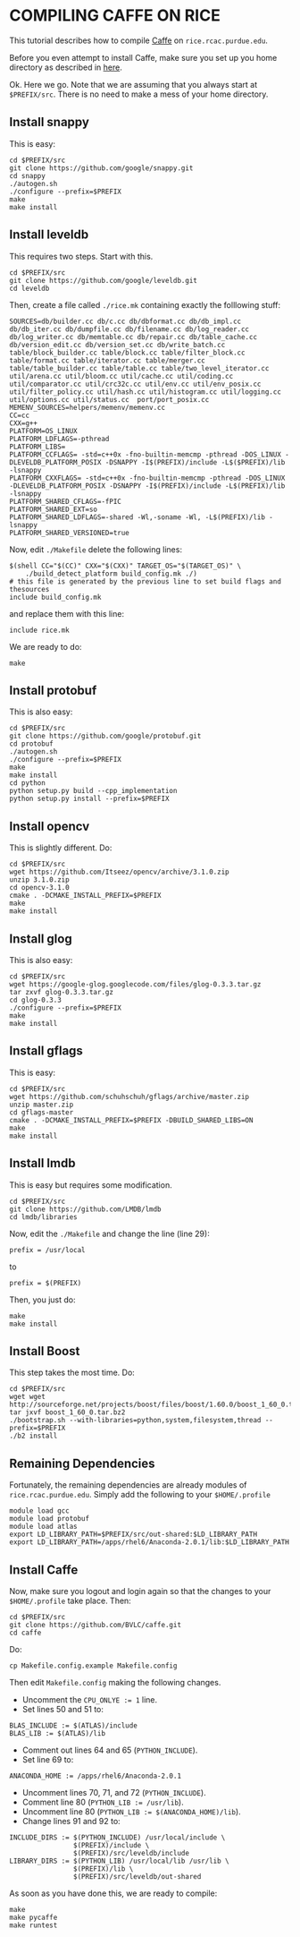 COMPILING CAFFE ON RICE
=======================
This tutorial describes how to compile [Caffe](http://caffe.berkeleyvision.org) on ``rice.rcac.purdue.edu``.

Before you even attempt to install Caffe, make sure you set up you home directory as described in [here](./setting_up_rice_environment_README.mk).

Ok. Here we go. Note that we are assuming that you always start at ``$PREFIX/src``. There is no need to make a mess of your home directory.

Install snappy
--------------
This is easy:	
```
cd $PREFIX/src
git clone https://github.com/google/snappy.git
cd snappy
./autogen.sh
./configure --prefix=$PREFIX
make
make install
``` 

Install leveldb
---------------
This requires two steps. Start with this.
```
cd $PREFIX/src
git clone https://github.com/google/leveldb.git
cd leveldb
```
Then, create a file called ``./rice.mk`` containing exactly the folllowing
stuff:
```
SOURCES=db/builder.cc db/c.cc db/dbformat.cc db/db_impl.cc db/db_iter.cc db/dumpfile.cc db/filename.cc db/log_reader.cc db/log_writer.cc db/memtable.cc db/repair.cc db/table_cache.cc db/version_edit.cc db/version_set.cc db/write_batch.cc table/block_builder.cc table/block.cc table/filter_block.cc table/format.cc table/iterator.cc table/merger.cc table/table_builder.cc table/table.cc table/two_level_iterator.cc util/arena.cc util/bloom.cc util/cache.cc util/coding.cc util/comparator.cc util/crc32c.cc util/env.cc util/env_posix.cc util/filter_policy.cc util/hash.cc util/histogram.cc util/logging.cc util/options.cc util/status.cc  port/port_posix.cc
MEMENV_SOURCES=helpers/memenv/memenv.cc
CC=cc
CXX=g++
PLATFORM=OS_LINUX
PLATFORM_LDFLAGS=-pthread
PLATFORM_LIBS=
PLATFORM_CCFLAGS= -std=c++0x -fno-builtin-memcmp -pthread -DOS_LINUX -DLEVELDB_PLATFORM_POSIX -DSNAPPY -I$(PREFIX)/include -L$($PREFIX)/lib -lsnappy
PLATFORM_CXXFLAGS= -std=c++0x -fno-builtin-memcmp -pthread -DOS_LINUX -DLEVELDB_PLATFORM_POSIX -DSNAPPY -I$(PREFIX)/include -L$(PREFIX)/lib -lsnappy
PLATFORM_SHARED_CFLAGS=-fPIC
PLATFORM_SHARED_EXT=so
PLATFORM_SHARED_LDFLAGS=-shared -Wl,-soname -Wl, -L$(PREFIX)/lib -lsnappy
PLATFORM_SHARED_VERSIONED=true
```
Now, edit ``./Makefile`` delete the following lines:
```
$(shell CC="$(CC)" CXX="$(CXX)" TARGET_OS="$(TARGET_OS)" \
    ./build_detect_platform build_config.mk ./)
# this file is generated by the previous line to set build flags and thesources
include build_config.mk
```
and replace them with this line:
```
include rice.mk
```
We are ready to do:
```
make
```

Install protobuf
----------------
This is also easy:
```
cd $PREFIX/src
git clone https://github.com/google/protobuf.git
cd protobuf
./autogen.sh
./configure --prefix=$PREFIX
make
make install
cd python
python setup.py build --cpp_implementation
python setup.py install --prefix=$PREFIX
```

Install opencv
--------------
This is slightly different. Do:
```
cd $PREFIX/src
wget https://github.com/Itseez/opencv/archive/3.1.0.zip
unzip 3.1.0.zip
cd opencv-3.1.0
cmake . -DCMAKE_INSTALL_PREFIX=$PREFIX
make
make install
```

Install glog
------------
This is also easy:
```
cd $PREFIX/src
wget https://google-glog.googlecode.com/files/glog-0.3.3.tar.gz
tar zxvf glog-0.3.3.tar.gz
cd glog-0.3.3
./configure --prefix=$PREFIX
make
make install
```

Install gflags
--------------
This is easy:
```
cd $PREFIX/src
wget https://github.com/schuhschuh/gflags/archive/master.zip
unzip master.zip
cd gflags-master
cmake . -DCMAKE_INSTALL_PREFIX=$PREFIX -DBUILD_SHARED_LIBS=ON
make
make install
```

Install lmdb
------------
This is easy but requires some modification.
```
cd $PREFIX/src
git clone https://github.com/LMDB/lmdb
cd lmdb/libraries
```
Now, edit the ``./Makefile`` and change the line (line 29):
```
prefix = /usr/local
```
to
```
prefix = $(PREFIX)
```
Then, you just do:
```
make
make install
```

Install Boost
-------------
This step takes the most time.
Do:
```
cd $PREFIX/src
wget wget http://sourceforge.net/projects/boost/files/boost/1.60.0/boost_1_60_0.tar.bz2
tar jxvf boost_1_60_0.tar.bz2
./bootstrap.sh --with-libraries=python,system,filesystem,thread --prefix=$PREFIX
./b2 install
```

Remaining Dependencies
----------------------
Fortunately, the remaining dependencies are already modules of ``rice.rcac.purdue.edu``.
Simply add the following to your ``$HOME/.profile``
```
module load gcc
module load protobuf
module load atlas
export LD_LIBRARY_PATH=$PREFIX/src/out-shared:$LD_LIBRARY_PATH
export LD_LIBRARY_PATH=/apps/rhel6/Anaconda-2.0.1/lib:$LD_LIBRARY_PATH
```

Install Caffe
-------------
Now, make sure you logout and login again so that the changes to your
``$HOME/.profile`` take place. Then:
```
cd $PREFIX/src
git clone https://github.com/BVLC/caffe.git
cd caffe
```
Do:
```
cp Makefile.config.example Makefile.config
```
Then edit ``Makefile.config`` making the following changes.

+ Uncomment the ``CPU_ONLYE := 1`` line.
+ Set lines 50 and 51 to:

```
BLAS_INCLUDE := $(ATLAS)/include
BLAS_LIB := $(ATLAS)/lib
```
+ Comment out lines 64 and 65 (``PYTHON_INCLUDE``).
+ Set line 69 to:

```
ANACONDA_HOME := /apps/rhel6/Anaconda-2.0.1
```
+ Uncomment lines 70, 71, and 72 (``PYTHON_INCLUDE``).
+ Comment line 80 (``PYTHON_LIB := /usr/lib``).
+ Uncomment line 80 (``PYTHON_LIB := $(ANACONDA_HOME)/lib``).
+ Change lines 91 and 92 to:

```
INCLUDE_DIRS := $(PYTHON_INCLUDE) /usr/local/include \
                $(PREFIX)/include \
                $(PREFIX)/src/leveldb/include
LIBRARY_DIRS := $(PYTHON_LIB) /usr/local/lib /usr/lib \
                $(PREFIX)/lib \
                $(PREFIX)/src/leveldb/out-shared
```
As soon as you have done this, we are ready to compile:
```
make
make pycaffe
make runtest
```
